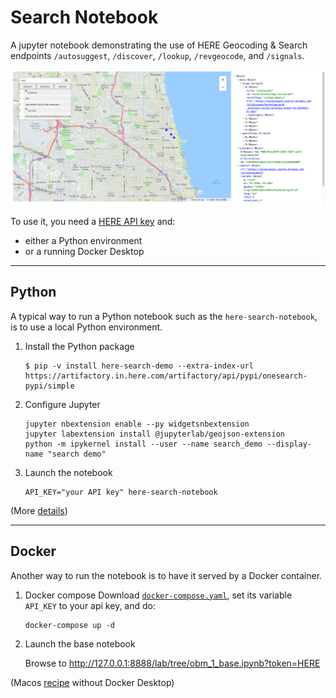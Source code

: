# Search Notebook

A jupyter notebook demonstrating the use of HERE Geocoding & Search endpoints `/autosuggest`,  `/discover`, `/lookup`, `/revgeocode`,  and `/signals`.

![searching for restaurants](docs/screenshot.png)

To use it, you need a [HERE API key](https://developer.here.com/documentation/geocoding-search-api/dev_guide/topics/quick-start-dhc.html#get-an-api-key) and: 
- either a Python environment
- or a running Docker Desktop

---

## Python

A typical way to run a Python notebook such as the `here-search-notebook`, is to use a local Python environment.

1. Install the Python package

   ```
   $ pip -v install here-search-demo --extra-index-url https://artifactory.in.here.com/artifactory/api/pypi/onesearch-pypi/simple
   ```

2. Configure Jupyter

   ```
   jupyter nbextension enable --py widgetsnbextension
   jupyter labextension install @jupyterlab/geojson-extension
   python -m ipykernel install --user --name search_demo --display-name "search demo"
   ```

3. Launch the notebook

   ```
   API_KEY="your API key" here-search-notebook
   ```
   
(More [details](docs/developers.md#setup-a-notebook-python-environment))

---

## Docker

Another way to run the notebook is to have it served by a Docker container.

1. Docker compose
   Download  [`docker-compose.yaml`](https://main.gitlab.in.here.com/olp/onesearch/playground/decitre/search-notebook/-/raw/master/docker-compose.yaml?inline=false), 
set its variable `API_KEY` to your api key, and do:

   ```
   docker-compose up -d
   ```


3. Launch the base notebook

   Browse to http://127.0.0.1:8888/lab/tree/obm_1_base.ipynb?token=HERE

(Macos [recipe](docs/developers.md#docker-on-macos) without Docker Desktop)
